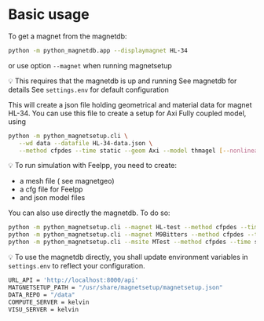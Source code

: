 # Basic usage

To get a magnet from the magnetdb:

```bash
python -m python_magnetdb.app --displaymagnet HL-34
```

or use option `--magnet` when running magnetsetup


:bulb: This requires that the magnetdb is up and running
See magnetdb for details
See `settings.env` for default configuration


This will create a json file holding geometrical and material data for  magnet HL-34.
You can use this file to create a setup for Axi Fully coupled model, using

```bash
python -m python_magnetsetup.cli \
   --wd data --datafile HL-34-data.json \
   --method cfpdes --time static --geom Axi --model thmagel [--nonlinear] --cooling mean
```


:bulb: To run simulation with Feelpp, you need to create:

* a mesh file ( see magnetgeo)
* a cfg file for Feelpp
* and json model files



You can also use directly the magnetdb. To do so:

```bash
python -m python_magnetsetup.cli --magnet HL-test --method cfpdes --time static --geom Axi --model thmagel  --cooling mean
python -m python_magnetsetup.cli --magnet M9Bitters --method cfpdes --time static --geom Axi --model thmagel  --cooling mean
python -m python_magnetsetup.cli --msite MTest --method cfpdes --time static --geom Axi --model thmagel  --cooling mean
```


:bulb: To use the magnetdb directly, you shall update environment variables in `settings.env` to reflect your configuration.

```bash
URL_API = 'http://localhost:8000/api'
MATGNETSETUP_PATH = "/usr/share/magnetsetup/magnetsetup.json"
DATA_REPO = "/data"
COMPUTE_SERVER = kelvin
VISU_SERVER = kelvin
```


